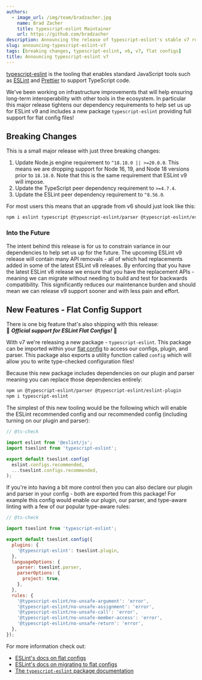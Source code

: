 ```yaml
---
authors:
  - image_url: /img/team/bradzacher.jpg
    name: Brad Zacher
    title: typescript-eslint Maintainer
    url: https://github.com/bradzacher
description: Announcing the release of typescript-eslint's stable v7 release
slug: announcing-typescript-eslint-v7
tags: [breaking changes, typescript-eslint, v6, v7, flat configs]
title: Announcing typescript-eslint v7
---
```


[typescript-eslint](https://typescript-eslint.io) is the tooling that enables standard JavaScript tools such as [ESLint](https://eslint.org) and [Prettier](https://prettier.io) to support TypeScript code.

We've been working on infrastructure improvements that will help ensuring long-term interoperability with other tools in the ecosystem. In particular this major release tightens our dependency requirements to help set us up for ESLint v9 and includes a new package `typescript-eslint` providing full support for flat config files!

## Breaking Changes

This is a small major release with just three breaking changes:

1. Update Node.js engine requirement to `^18.18.0 || >=20.0.0`. This means we are dropping support for Node 16, 19, and Node 18 versions prior to `18.18.0`. Note that this is the same requirement that ESLint v9 will impose.
1. Update the TypeScript peer dependency requirement to `>=4.7.4`.
1. Update the ESLint peer dependency requirement to `^8.56.0`.

For most users this means that an upgrade from v6 should just look like this:

```bash npm2yarn
npm i eslint typescript @typescript-eslint/parser @typescript-eslint/eslint-plugin
```

<!-- truncate -->

### Into the Future

The intent behind this release is for us to constrain variance in our dependencies to help set us up for the future. The upcoming ESLint v9 release will contain many API removals - all of which had replacements added in some of the latest ESLint v8 releases. By enforcing that you have the latest ESLint v8 release we ensure that you have the replacement APIs - meaning we can migrate without needing to build and test for backwards compatibility. This significantly reduces our maintenance burden and should mean we can release v9 support sooner and with less pain and effort.

## New Features - Flat Config Support

There is one big feature that's also shipping with this release:<br />
🎉 **_Official support for ESLint Flat Configs!_** 🎉

With v7 we're releasing a new package - `typescript-eslint`. This package can be imported within your [flat config](https://eslint.org/docs/latest/use/configure/configuration-files-new) to access our configs, plugin, and parser. This package also exports a utility function called `config` which will allow you to write type-checked configuration files!

Because this new package includes dependencies on our plugin and parser meaning you can replace those dependencies entirely:

```bash npm2yarn
npm un @typescript-eslint/parser @typescript-eslint/eslint-plugin
npm i typescript-eslint
```

The simplest of this new tooling would be the following which will enable the ESLint recommended config and our recommended config (including turning on our plugin and parser):

```js title="eslint.config.js"
// @ts-check

import eslint from '@eslint/js';
import tseslint from 'typescript-eslint';

export default tseslint.config(
  eslint.configs.recommended,
  ...tseslint.configs.recommended,
);
```

If you're into having a bit more control then you can also declare our plugin and parser in your config - both are exported from this package! For example this config would enable our plugin, our parser, and type-aware linting with a few of our popular type-aware rules:

```js title="eslint.config.js"
// @ts-check

import tseslint from 'typescript-eslint';

export default tseslint.config({
  plugins: {
    '@typescript-eslint': tseslint.plugin,
  },
  languageOptions: {
    parser: tseslint.parser,
    parserOptions: {
      project: true,
    },
  },
  rules: {
    '@typescript-eslint/no-unsafe-argument': 'error',
    '@typescript-eslint/no-unsafe-assignment': 'error',
    '@typescript-eslint/no-unsafe-call': 'error',
    '@typescript-eslint/no-unsafe-member-access': 'error',
    '@typescript-eslint/no-unsafe-return': 'error',
  },
});
```

For more information check out:

- [ESLint's docs on flat configs](https://eslint.org/docs/latest/use/configure/configuration-files-new)
- [ESLint's docs on migrating to flat configs](https://eslint.org/docs/latest/use/configure/migration-guide)
- [The `typescript-eslint` package documentation](/packages/typescript-eslint)
